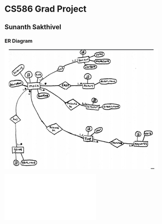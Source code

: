 # CS586 Grad Project
## Sunanth Sakthivel

### ER Diagram
![Screenshot](ERdiagram.png)

![Screenshot](movie.txt)
